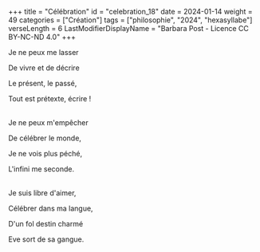 +++
title = "Célébration"
id = "celebration_18"
date = 2024-01-14
weight = 49
categories = ["Création"]
tags = ["philosophie", "2024", "hexasyllabe"]
verseLength = 6
LastModifierDisplayName = "Barbara Post - Licence CC BY-NC-ND 4.0"
+++

Je ne peux me lasser

De vivre et de décrire

Le présent, le passé,

Tout est prétexte, écrire !

 \
Je ne peux m'empêcher

De célébrer le monde,

Je ne vois plus péché,

L'infini me seconde.

 \
Je suis libre d'aimer,

Célébrer dans ma langue,

D'un fol destin charmé

Eve sort de sa gangue.
